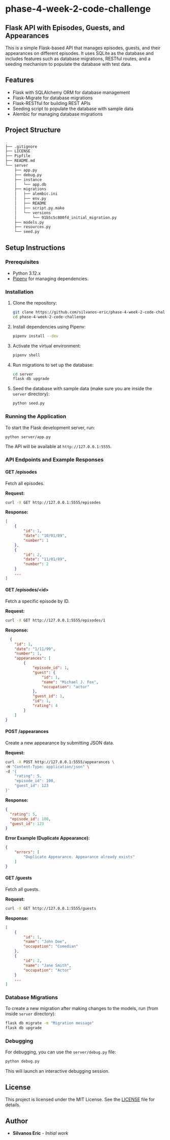 # phase-4-week-2-code-challenge

## Flask API with Episodes, Guests, and Appearances

This is a simple Flask-based API that manages episodes, guests, and their appearances on different episodes. It uses SQLite as the database and includes features such as database migrations, RESTful routes, and a seeding mechanism to populate the database with test data.

## Features

- Flask with SQLAlchemy ORM for database management
- Flask-Migrate for database migrations
- Flask-RESTful for building REST APIs
- Seeding script to populate the database with sample data
- Alembic for managing database migrations

## Project Structure

```bash
.
├── .gitignore
├── LICENSE
├── Pipfile
├── README.md
└── server
    ├── app.py
    ├── debug.py
    ├── instance
    │   └── app.db
    ├── migrations
    │   ├── alembic.ini
    │   ├── env.py
    │   ├── README
    │   ├── script.py.mako
    │   └── versions
    │       └── 91b5c5c800fd_initial_migration.py
    ├── models.py
    ├── resources.py
    └── seed.py
```

## Setup Instructions

### Prerequisites

- Python 3.12.x
- [Pipenv](https://pipenv.pypa.io/en/latest/) for managing dependencies.

### Installation

1. Clone the repository:

   ```bash
   git clone https://github.com/silvanos-eric/phase-4-week-2-code-challenge.git
   cd phase-4-week-2-code-challenge
   ```

2. Install dependencies using Pipenv:

   ```bash
   pipenv install --dev
   ```

3. Activate the virtual environment:

   ```bash
   pipenv shell
   ```

4. Run migrations to set up the database:

   ```bash
   cd server
   flask db upgrade
   ```

5. Seed the database with sample data (make sure you are inside the `server` directory):

   ```bash
   python seed.py
   ```

### Running the Application

To start the Flask development server, run:

```bash
python server/app.py
```

The API will be available at `http://127.0.0.1:5555`.

### API Endpoints and Example Responses

#### **GET /episodes**

Fetch all episodes.

**Request:**

```bash
curl -X GET http://127.0.0.1:5555/episodes
```

**Response:**

```json
[
    {
        "id": 1,
        "date": "10/01/89",
        "number": 1
    },
    {
        "id": 2,
        "date": "11/01/89",
        "number": 2
    }
    ...
]
```

#### **GET /episodes/&lt;id&gt;**

Fetch a specific episode by ID.

**Request:**

```bash
curl -X GET http://127.0.0.1:5555/episodes/1
```

**Response:**

```json
  {
    "id": 1,
    "date": "1/11/99",
    "number": 1,
    "appearances": [
        {
            "episode_id": 1,
            "guest": {
                "id": 1,
                "name": "Michael J. Fox",
                "occupation": "actor"
            },
            "guest_id": 1,
            "id": 1,
            "rating": 4
        }
    ]
}
```

#### **POST /appearances**

Create a new appearance by submitting JSON data.

**Request:**

```bash
curl -X POST http://127.0.0.1:5555/appearances \
-H "Content-Type: application/json" \
-d '{
    "rating": 5,
    "episode_id": 100,
    "guest_id": 123
}'
```

**Response:**

```json
{
  "rating": 5,
  "episode_id": 100,
  "guest_id": 123
}
```

**Error Example (Duplicate Appearance):**

```json
{
    "errors": [
        "Duplicate Appearance. Appearance already exists"
    ]
}
```

#### **GET /guests**

Fetch all guests.

**Request:**

```bash
curl -X GET http://127.0.0.1:5555/guests
```

**Response:**

```json
[
    {
        "id": 1,
        "name": "John Doe",
        "occupation": "Comedian"
    },
    {
        "id": 2,
        "name": "Jane Smith",
        "occupation": "Actor"
    }
    ...
]
```

### Database Migrations

To create a new migration after making changes to the models, run (from inside `server` directory):

```bash
flask db migrate -m "Migration message"
flask db upgrade
```

### Debugging

For debugging, you can use the `server/debug.py` file:

```bash
python debug.py
```

This will launch an interactive debugging session.

## License

This project is licensed under the MIT License. See the [LICENSE](LICENSE) file for details.

## Author

- **Silvanos Eric** - _Initial work_
